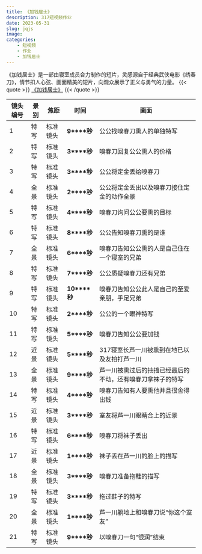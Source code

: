 ```yaml
---
title: 《加钱居士》
description: 317短视频作业
date: 2023-05-31
slug: jqjs
image:
categories:
    - 短视频
    - 作业
    - 加钱居士
---
```

《加钱居士》是一部由寝室成员合力制作的短片，灵感源自于经典武侠电影《绣春刀》，情节扣人心弦、画面精美的短片，向观众展示了正义与勇气的力量。
{{< quote >}}
[《加钱居士》](http://s138.ananas.chaoxing.com/sv-w7/video/9c/31/68/36ce3ac13b1a65bda9c163eec9459d21/sd.mp4?at_=1685629241672&ak_=87e39adc9c1ee61b9acb5a92f5681a6c&ad_=7edc259613e82ba0989c599ec714e9f2)
{{< /quote >}}

 

| 镜头编号 | 景别 | **焦距** | **时间**     | 画面                                                       |
| -------- | ---- | -------- | ------------ | ---------------------------------------------------------- |
| 1        | 特写 | 标准镜头 | **9****秒**  | 公公找嗅春刀熏人的单独特写                                 |
| 2        | 特写 | 标准镜头 | **3****秒**  | 嗅春刀回复公公熏人的价格                                   |
| 3        | 特写 | 标准镜头 | **3****秒**  | 公公将定金丢给嗅春刀                                       |
| 4        | 全景 | 标准镜头 | **2****秒**  | 公公将定金丢出以及嗅春刀接住定金的动作全景                 |
| 5        | 特写 | 标准镜头 | **4****秒**  | 嗅春刀询问公公要熏的目标                                   |
| 6        | 特写 | 标准镜头 | **8****秒**  | 公公告知嗅春刀熏的是谁                                     |
| 7        | 全景 | 标准镜头 | **6****秒**  | 嗅春刀告知公公熏的人是自己住在一个寝室的兄弟               |
| 8        | 特写 | 标准镜头 | **7****秒**  | 公公质疑嗅春刀还有兄弟                                     |
| 9        | 特写 | 标准镜头 | **10****秒** | 嗅春刀告知公公此人是自己的至爱亲朋，手足兄弟               |
| 10       | 特写 | 标准镜头 | **2****秒**  | 公公的一个眼神特写                                         |
| 11       | 特写 | 标准镜头 | **5****秒**  | 嗅春刀告知公公要加钱                                       |
| 12       | 近景 | 标准镜头 | **5****秒**  | 317寝室长芦一川被熏到在地已以及友拍打芦一川                |
| 13       | 全景 | 标准镜头 | **9****秒**  | 芦一川被熏过后的抽搐已经最后的不动，还有嗅春刀拿袜子的特写 |
| 14       | 特写 | 标准镜头 | **4****秒**  | 嗅春刀告知有人要熏他并且很舍得出钱                         |
| 15       | 近景 | 标准镜头 | **3****秒**  | 室友将芦一川眼睛合上的近景                                 |
| 16       | 特写 | 标准镜头 | **6****秒**  | 嗅春刀将袜子丢出                                           |
| 17       | 近景 | 标准镜头 | **1****秒**  | 袜子丢在芦一川的脸上的描写                                 |
| 18       | 全景 | 标准镜头 | **3****秒**  | 嗅春刀准备拖鞋的描写                                       |
| 19       | 特写 | 标准镜头 | **3****秒**  | 拖过鞋子的特写                                             |
| 20       | 全景 | 标准镜头 | **1****秒**  | 芦一川躺地上和嗅春刀说“你这个室友”                         |
| 21       | 特写 | 标准镜头 | **9****秒**  | 以嗅春刀一句“很润”结束                                     |

